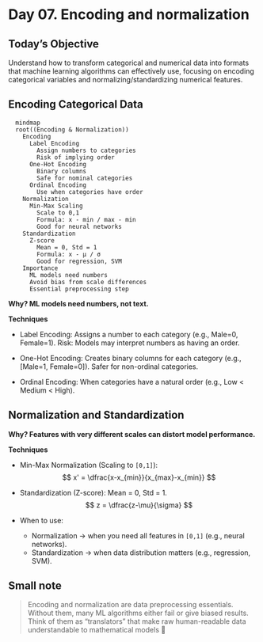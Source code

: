 # Day 07. Encoding and normalization

## Today’s Objective

Understand how to transform categorical and numerical data into formats that machine learning algorithms can effectively use, focusing on encoding categorical variables and normalizing/standardizing numerical features.

## Encoding Categorical Data

```mermaid
  mindmap
  root((Encoding & Normalization))
    Encoding
      Label Encoding
        Assign numbers to categories
        Risk of implying order
      One-Hot Encoding
        Binary columns
        Safe for nominal categories
      Ordinal Encoding
        Use when categories have order
    Normalization
      Min-Max Scaling
        Scale to 0,1
        Formula: x - min / max - min
        Good for neural networks
    Standardization
      Z-score
        Mean = 0, Std = 1
        Formula: x - μ / σ
        Good for regression, SVM
    Importance
      ML models need numbers
      Avoid bias from scale differences
      Essential preprocessing step
```

**Why? ML models need numbers, not text.**

**Techniques**
- Label Encoding: Assigns a number to each category (e.g., Male=0, Female=1).
  Risk: Models may interpret numbers as having an order.

- One-Hot Encoding: Creates binary columns for each category (e.g., [Male=1, Female=0]). Safer for non-ordinal categories.

- Ordinal Encoding: When categories have a natural order (e.g., Low < Medium < High).

## Normalization and Standardization

**Why? Features with very different scales can distort model performance.**

**Techniques**

- Min-Max Normalization (Scaling to `[0,1]`):
    $$
    x' = \dfrac{x-x_{min}}{x_{max}-x_{min}}
    $$

- Standardization (Z-score): Mean = 0, Std = 1.
    $$
    z = \dfrac{z-\mu}{\sigma}
    $$
- When to use:
    - Normalization → when you need all features in `[0,1]` (e.g., neural networks).
    - Standardization → when data distribution matters (e.g., regression, SVM).

## Small note 
> Encoding and normalization are data preprocessing essentials. Without them, many ML algorithms either fail or give biased results. Think of them as “translators” that make raw human-readable data understandable to mathematical models 🌱

